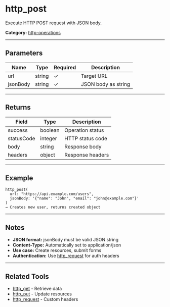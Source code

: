 ﻿# http_post

Execute HTTP POST request with JSON body.

**Category:** [http-operations](INDEX.md)

---

## Parameters

| Name | Type | Required | Description |
|------|------|----------|-------------|
| url | string | ✓ | Target URL |
| jsonBody | string | ✓ | JSON body as string |

---

## Returns

| Field | Type | Description |
|-------|------|-------------|
| success | boolean | Operation status |
| statusCode | integer | HTTP status code |
| body | string | Response body |
| headers | object | Response headers |

---

## Example

```
http_post(
  url: "https://api.example.com/users",
  jsonBody: '{"name": "John", "email": "john@example.com"}'
)
→ Creates new user, returns created object
```

---

## Notes

- **JSON format:** jsonBody must be valid JSON string
- **Content-Type:** Automatically set to application/json
- **Use case:** Create resources, submit forms
- **Authentication:** Use [http_request](http_request.md) for auth headers

---

## Related Tools

- [http_get](http_get.md) - Retrieve data
- [http_put](http_put.md) - Update resources
- [http_request](http_request.md) - Custom headers